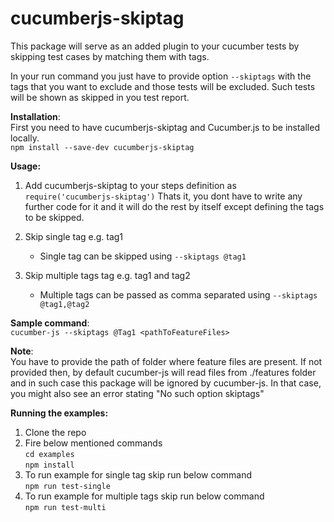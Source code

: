 # cucumberjs-skiptag

This package will serve as an added plugin to your cucumber tests by skipping test cases by matching them with tags.

In your run command you just have to provide option `--skiptags` with the tags that you want to exclude and those tests will be excluded. Such tests will be shown as skipped in you test report.

**Installation**:<br>
First you need to have cucumberjs-skiptag and Cucumber.js to be installed locally.<br>
`npm install --save-dev cucumberjs-skiptag`

**Usage:**
 1. Add cucumberjs-skiptag to your steps definition as `require('cucumberjs-skiptag')` Thats it, you dont have to write any further code for it and it will do the rest by itself except defining the tags to be skipped.
 2. Skip single tag e.g. tag1<br>
	 - Single tag can be skipped using `--skiptags @tag1`
	
 3. Skip multiple tags tag e.g. tag1 and tag2<br>
	 - Multiple tags can be passed as comma separated using `--skiptags @tag1,@tag2`

**Sample command**:<br>
	`cucumber-js --skiptags @Tag1 <pathToFeatureFiles>`

**Note**:<br>
You have to provide the path of folder where feature files are present. If not provided then, by default cucumber-js will read files from ./features folder and in such case this package will be ignored by cucumber-js. In that case, you might also see an error stating "No such option skiptags"

**Running the examples:**

 1. Clone the repo
 2. Fire below mentioned commands<br>
	 `cd examples`<br>
	 `npm install`<br>
3. To run example for single tag skip run below command<br>
	`npm run test-single`<br>
4. To run example for multiple tags skip run below command<br>
	`npm run test-multi`<br>
 
